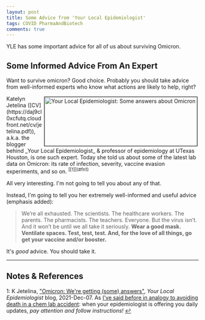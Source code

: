 ```yaml
---
layout: post
title: Some Advice from 'Your Local Epidemiologist'
tags: COVID PharmaAndBiotech 
comments: true
---
```


YLE has some important advice for all of us about surviving Omicron.  


## Some Informed Advice From An Expert  

Want to survive omicron?  Good choice.  Probably you should take advice from well-informed
experts who know what actions are likely to help, right?  

<img src="{{ site.baseurl }}/images/2021-12-08-yle-advice-yle.jpg" width="400" height="128" alt="Your Local Epidemiologist: Some answers about Omicron" title="Your Local Epidemiologist: Some answers about Omicron" style="float: right; margin: 3px 3px 3px 3px; border: 1px solid #000000;">
Katelyn Jetelina ([CV](https://daj9cl0xcfutq.cloudfront.net/cv/jetelina.pdf)), a.k.a. the
blogger behind _Your Local Epidemiologist_ &amp; professor of epidemiology at UTexas
Houston, is one such expert.  Today she told us about some of the latest lab data on
Omicron: its rate of infection, severity, vaccine evasion experiments, and so
on. <sup id="fn1a">[[1]](#fn1)</sup>  

All very interesting.  I'm not going to tell you about any of that.  

Instead, I'm going to tell you her extremely well-informed and useful advice (emphasis added):  

> We’re all exhausted. The scientists. The healthcare workers. The parents. The
> pharmacists. The teachers. Everyone. But the virus isn’t. And it won’t be until we all
> take it seriously. __Wear a good mask. Ventilate spaces. Test, test, test. And, for the
> love of all things, go get your vaccine and/or booster.__

It's _good_ advice.  You should take it.  

---

## Notes &amp; References  

<!--
<sup id="fn1a">[[1]](#fn1)</sup>

<a id="fn1">1</a>: ***, ["***"](***), *** [↩](#fn1a)  

<a href="{{ site.baseurl }}/images/***"><img src="{{ site.baseurl }}/images/***" width="400" height="***" alt="***" title="***" style="float: right; margin: 3px 3px 3px 3px; border: 1px solid #000000;"></a>

<iframe width="400" height="224" src="***" allow="accelerometer; encrypted-media; gyroscope; picture-in-picture" allowfullscreen style="float: right; margin: 3px 3px 3px 3px; border: 1px solid #000000;"></iframe>
-->

<a id="fn1">1</a>: K Jetelina, ["Omicron: We're getting (some) answers"](https://yourlocalepidemiologist.substack.com/p/omicron-were-getting-some-answers), _Your Local Epidemiologist_ blog, 2021-Dec-07.  As [I've said before in analogy to avoiding death in a chem lab accident](https://www.someweekendreading.blog/so-nu/#addendum-2021-nov-29-your-local-epidemiologist-again): when your epidemiologist is offering you daily updates, _pay attention and follow instructions!_ [↩](#fn1a)  
